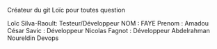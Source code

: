 Créateur du git Loïc pour toutes question

Loïc Silva-Raoult: Testeur/Développeur
NOM : FAYE Prenom : Amadou
César Savic : Développeur
Nicolas Fagnot : Développeur
Abdelrahman Noureldin Devops
